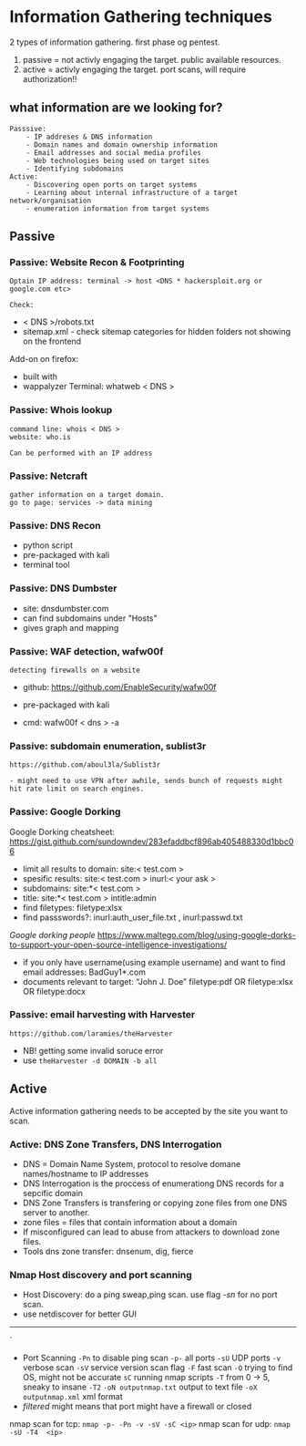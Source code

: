 # Information Gathering techniques

2 types of information gathering.
first phase og pentest.

1.  passive = not activly engaging the target. public available resources.
2.  active = activly engaging the target. port scans, will require authorization!!

## what information are we looking for?

    Passsive:
        - IP addreses & DNS information
        - Domain names and domain ownership information
        - Email addresses and social media profiles
        - Web technologies being used on target sites
        - Identifying subdomains
    Active:
        - Discovering open ports on target systems
        - Learning about internal infrastructure of a target network/organisation
        - enumeration information from target systems

## Passive

### Passive: Website Recon & Footprinting

    Optain IP address: terminal -> host <DNS * hackersploit.org or google.com etc>

    Check:

- < DNS >/robots.txt
- sitemap.xml - check sitemap categories for hidden folders not showing on the frontend

Add-on on firefox:

- built with
- wappalyzer
  Terminal: whatweb < DNS >

### Passive: Whois lookup

    command line: whois < DNS >
    website: who.is

    Can be performed with an IP address

### Passive: Netcraft

    gather information on a target domain.
    go to page: services -> data mining

### Passive: DNS Recon

- python script
- pre-packaged with kali
- terminal tool

### Passive: DNS Dumbster

- site: dnsdumbster.com
- can find subdomains under "Hosts"
- gives graph and mapping

### Passive: WAF detection, wafw00f

    detecting firewalls on a website

- github: https://github.com/EnableSecurity/wafw00f

- pre-packaged with kali

- cmd: wafw00f < dns > -a

### Passive: subdomain enumeration, sublist3r

    https://github.com/aboul3la/Sublist3r

    - might need to use VPN after awhile, sends bunch of requests might hit rate limit on search engines.

### Passive: Google Dorking

Google Dorking cheatsheet: https://gist.github.com/sundowndev/283efaddbcf896ab405488330d1bbc06

- limit all results to domain: site:< test.com >
- spesific results: site:< test.com > inurl:< your ask >
- subdomains: site:\*< test.com >
- title: site:\*< test.com > intitle:admin
- find filetypes: filetype:xlsx
- find passswords?: inurl:auth_user_file.txt , inurl:passwd.txt

_Google dorking people_
https://www.maltego.com/blog/using-google-dorks-to-support-your-open-source-intelligence-investigations/

- if you only have username(using example username) and want to find email addresses: BadGuy1\*.com
- documents relevant to target: “John J. Doe” filetype:pdf OR filetype:xlsx OR filetype:docx

### Passive: email harvesting with Harvester

    https://github.com/laramies/theHarvester

- NB! getting some invalid soruce error
- use `theHarvester -d DOMAIN -b all`

## Active

Active information gathering needs to be accepted by the site you want to scan.

### Active: DNS Zone Transfers, DNS Interrogation

- DNS = Domain Name System, protocol to resolve domane names/hostname to IP addresses
- DNS Interrogation is the proccess of enumerationg DNS records for a sepcific domain
- DNS Zone Transfers is transfering or copying zone files from one DNS server to another.
- zone files = files that contain information about a domain
- If misconfigured can lead to abuse from attackers to download zone files.
- Tools dns zone transfer: dnsenum, dig, fierce

### Nmap Host discovery and port scanning

- Host Discovery: do a ping sweap,ping scan. use flag _-sn_ for no port scan.
- use netdiscover for better GUI

---

`

- Port Scanning
  `-Pn` to disable ping scan
  `-p-` all ports
  `-sU` UDP ports
  `-v` verbose scan
  `-sV` service version scan flag
  `-F` fast scan
  `-O` trying to find OS, might not be accurate
  `sC` running nmap scripts
  `-T` from 0 -> 5, sneaky to insane `-T2`
  `-oN outputnmap.txt` output to text file
  `-oX outputnmap.xml` xml format
- _filtered_ might means that port might have a firewall or closed

nmap scan for tcp: `nmap -p- -Pn -v -sV -sC <ip>`
nmap scan for udp: `nmap -sU -T4  <ip>`
